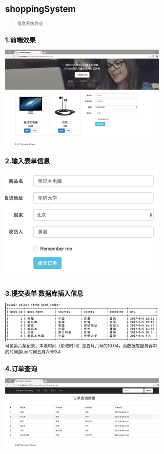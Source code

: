 # shoppingSystem
> 信息系统作业
## 1.前端效果
![image](http://github.com/Cloud-Wong/shoppingSystem/raw/master/imgs/前端效果.png)    
## 2.输入表单信息
![image](http://github.com/Cloud-Wong/shoppingSystem/raw/master/imgs/输入表单信息.png)    
## 3.提交表单 数据库插入信息
![image](http://github.com/Cloud-Wong/shoppingSystem/raw/master/imgs/提交表单--数据库截图.png)   
可见第六条记录，本地时间（伦敦时间）是五月六号的10.04，而数据库服务器中的时间是utc时间五月六号9.4

## 4.订单查询
![image](http://github.com/Cloud-Wong/shoppingSystem/raw/master/imgs/订单查询.png)   
 
